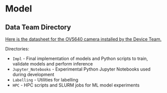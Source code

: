 # Model

## Data Team Directory

[Here is the datasheet for the OV5640 camera installed by the Device Team.](https://cdn.sparkfun.com/datasheets/Sensors/LightImaging/OV5640_datasheet.pdf)

Directories:

* `Impl` - Final implementation of models and Python scripts to train, validate models and perform inference
* `Jupyter_Notebooks` -  Experimental Python Jupyter Notebooks used during development
* `Labelling` - Utilities for labelling
* `HPC` - HPC scripts and SLURM jobs for ML model experiments
